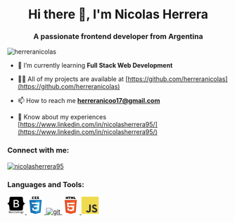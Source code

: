 <h1 align="center">Hi there 👋, I'm Nicolas Herrera</h1>
<h3 align="center">A passionate frontend developer from Argentina</h3>

<p align="left"> <img src="https://komarev.com/ghpvc/?username=herreranicolas&label=Profile%20views&color=0e75b6&style=flat" alt="herreranicolas" /> </p>

- 🌱 I’m currently learning **Full Stack Web Development**

- 👨‍💻 All of my projects are available at [https://github.com/herreranicolas](https://github.com/herreranicolas)

- 📫 How to reach me **herreranicoo17@gmail.com**

- 📄 Know about my experiences [https://www.linkedin.com/in/nicolasherrera95/](https://www.linkedin.com/in/nicolasherrera95/)

<h3 align="left">Connect with me:</h3>
<p align="left">
<a href="https://linkedin.com/in/nicolasherrera95" target="blank"><img align="center" src="https://raw.githubusercontent.com/rahuldkjain/github-profile-readme-generator/master/src/images/icons/Social/linked-in-alt.svg" alt="nicolasherrera95" height="30" width="40" /></a>
</p>

<h3 align="left">Languages and Tools:</h3>
<p align="left"> <a href="https://getbootstrap.com" target="_blank" rel="noreferrer"> <img src="https://raw.githubusercontent.com/devicons/devicon/master/icons/bootstrap/bootstrap-plain-wordmark.svg" alt="bootstrap" width="40" height="40"/> </a> <a href="https://www.w3schools.com/css/" target="_blank" rel="noreferrer"> <img src="https://raw.githubusercontent.com/devicons/devicon/master/icons/css3/css3-original-wordmark.svg" alt="css3" width="40" height="40"/> </a> <a href="https://git-scm.com/" target="_blank" rel="noreferrer"> <img src="https://www.vectorlogo.zone/logos/git-scm/git-scm-icon.svg" alt="git" width="40" height="40"/> </a> <a href="https://www.w3.org/html/" target="_blank" rel="noreferrer"> <img src="https://raw.githubusercontent.com/devicons/devicon/master/icons/html5/html5-original-wordmark.svg" alt="html5" width="40" height="40"/> </a> <a href="https://developer.mozilla.org/en-US/docs/Web/JavaScript" target="_blank" rel="noreferrer"> <img src="https://raw.githubusercontent.com/devicons/devicon/master/icons/javascript/javascript-original.svg" alt="javascript" width="40" height="40"/> </a> </p>
